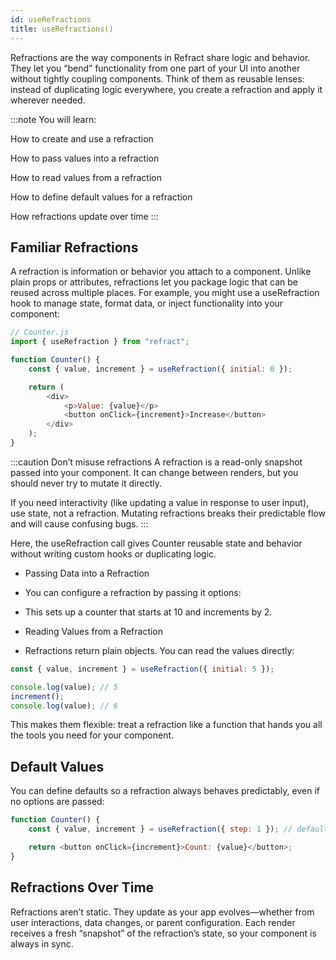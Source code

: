 ```yaml
---
id: useRefractions
title: useRefractions()
---
```


Refractions are the way components in Refract share logic and behavior. They let you “bend” functionality from one part of your UI into another without tightly coupling components. Think of them as reusable lenses: instead of duplicating logic everywhere, you create a refraction and apply it wherever needed.

:::note
You will learn:

How to create and use a refraction

How to pass values into a refraction

How to read values from a refraction

How to define default values for a refraction

How refractions update over time
:::

## Familiar Refractions

A refraction is information or behavior you attach to a component. Unlike plain props or attributes, refractions let you package logic that can be reused across multiple places. For example, you might use a useRefraction hook to manage state, format data, or inject functionality into your component:

```js
// Counter.js
import { useRefraction } from "refract";

function Counter() {
	const { value, increment } = useRefraction({ initial: 0 });

	return (
		<div>
			<p>Value: {value}</p>
			<button onClick={increment}>Increase</button>
		</div>
	);
}
```

:::caution Don’t misuse refractions
A refraction is a read-only snapshot passed into your component. It can change between renders, but you should never try to mutate it directly.

If you need interactivity (like updating a value in response to user input), use state, not a refraction. Mutating refractions breaks their predictable flow and will cause confusing bugs.
:::

Here, the useRefraction call gives Counter reusable state and behavior without writing custom hooks or duplicating logic.

- Passing Data into a Refraction

- You can configure a refraction by passing it options:

- This sets up a counter that starts at 10 and increments by 2.

- Reading Values from a Refraction

- Refractions return plain objects. You can read the values directly:

```js
const { value, increment } = useRefraction({ initial: 5 });

console.log(value); // 5
increment();
console.log(value); // 6
```

This makes them flexible: treat a refraction like a function that hands you all the tools you need for your component.

## Default Values

You can define defaults so a refraction always behaves predictably, even if no options are passed:

```js
function Counter() {
	const { value, increment } = useRefraction({ step: 1 }); // defaults initial to 0

	return <button onClick={increment}>Count: {value}</button>;
}
```

## Refractions Over Time

Refractions aren’t static. They update as your app evolves—whether from user interactions, data changes, or parent configuration. Each render receives a fresh “snapshot” of the refraction’s state, so your component is always in sync.
